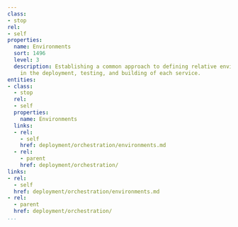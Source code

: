 ```yaml
---
class:
- stop
rel:
- self
properties:
  name: Environments
  sort: 1496
  level: 3
  description: Establishing a common approach to defining relative environments involved
    in the deployment, testing, and building of each service.
entities:
- class:
  - stop
  rel:
  - self
  properties:
    name: Environments
  links:
  - rel:
    - self
    href: deployment/orchestration/environments.md
  - rel:
    - parent
    href: deployment/orchestration/
links:
- rel:
  - self
  href: deployment/orchestration/environments.md
- rel:
  - parent
  href: deployment/orchestration/
...
```

